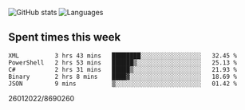 ![GitHub stats](https://github-readme-stats.vercel.app/api?username=emipa606&theme=github_dark&show_icons=true) 
![Languages](https://github-readme-stats.vercel.app/api/top-langs/?username=emipa606&theme=github_dark&layout=compact)

## Spent times this week
<!--START_SECTION:waka-->

```text
XML          3 hrs 43 mins   ████████░░░░░░░░░░░░░░░░░   32.45 %
PowerShell   2 hrs 53 mins   ██████▒░░░░░░░░░░░░░░░░░░   25.13 %
C#           2 hrs 31 mins   █████▒░░░░░░░░░░░░░░░░░░░   21.93 %
Binary       2 hrs 8 mins    ████▓░░░░░░░░░░░░░░░░░░░░   18.69 %
JSON         9 mins          ▒░░░░░░░░░░░░░░░░░░░░░░░░   01.42 %
```

<!--END_SECTION:waka-->


26012022/8690260
